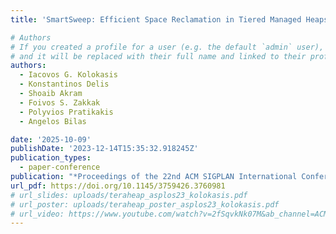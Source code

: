 ```yaml
---
title: 'SmartSweep: Efficient Space Reclamation in Tiered Managed Heaps'

# Authors
# If you created a profile for a user (e.g. the default `admin` user), write the username (folder name) here
# and it will be replaced with their full name and linked to their profile.
authors:
  - Iacovos G. Kolokasis
  - Konstantinos Delis
  - Shoaib Akram
  - Foivos S. Zakkak
  - Polyvios Pratikakis
  - Angelos Bilas

date: '2025-10-09'
publishDate: '2023-12-14T15:35:32.918245Z'
publication_types:
  - paper-conference
publication: "*Proceedings of the 22nd ACM SIGPLAN International Conference on Managed Programming Languages and Runtimes (MPLR '25)*"
url_pdf: https://doi.org/10.1145/3759426.3760981
# url_slides: uploads/teraheap_asplos23_kolokasis.pdf
# url_poster: uploads/teraheap_poster_asplos23_kolokasis.pdf
# url_video: https://www.youtube.com/watch?v=2fSqvkNk07M&ab_channel=ACMSIGARCH
---
```

